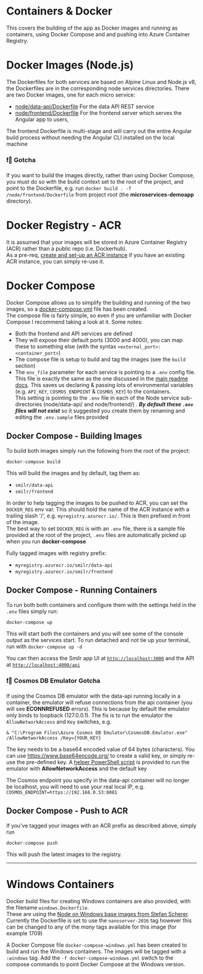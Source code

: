 # Containers & Docker

This covers the building of the app as Docker images and running as containers, using Docker Compose and and pushing into Azure Container Registry.

# Docker Images (Node.js)
The Dockerfiles for both services are based on Alpine Linux and Node.js v8, the Dockerfiles are in the corresponding node services directories. There are two Docker images, one for each micro service:
 - [node/data-api/Dockerfile](/node/data-api/Dockerfile) For the data API REST service
 - [node/frontend/Dockerfile](/node/frontend/Dockerfile) For the frontend server which serves the Angular app to users, 

The frontend Dockerfile is multi-stage and will carry out the entire Angular build process without needing the Angular CLI installed on the local machine

### :exclamation::speech_balloon: Gotcha
If you want to build the images directly, rather than using Docker Compose, you must do so with the build context set to the root of the project, and point to the Dockerfile, e.g. run `docker build . -f /node/frontend/Dockerfile` from project root (the **microservices-demoapp** directory).

# Docker Registry - ACR
It is assumed that your images will be stored in Azure Container Registry (ACR) rather than a public repo (i.e. Dockerhub).  
As a pre-req, [create and set-up an ACR instance](acr.md) if you have an existing ACR instance, you can simply re-use it.

# Docker Compose
Docker Compose allows us to simplify the building and running of the two images, so a [docker-compose.yml](../docker-compose.yml) file has been created.  
The compose file is fairly simple, so even if you are unfamiliar with Docker Compose I recommend taking a look at it. Some notes:
- Both the frontend and API services are defined
- They will expose their default ports (3000 and 4000), you can map these to something else (with the syntax `<external_port>:<container_port>`)
- The compose file is setup to build and tag the images (see the `build` section)
- The `env_file` parameter for each service is pointing to a `.env` config file. This file is exactly the same as the one discussed in the [main readme docs](/README.md#wrench-runtime-configuration--settings). This saves us declaring & passing lots of environmental variables (e.g. `API_KEY`, `COSMOS_ENDPOINT` & `COSMOS_KEY`) to the containers.  
This setting is pointing to the `.env` file in each of the Node service sub-directories (node/data-api/ and node/frontend/) . ***By default these `.env` files will not exist*** so it suggested you create them by renaming and editing the `.env.sample` files provided

## Docker Compose - Building Images

To build both images simply run the following from the root of the project:
```
docker-compose build
```

This will build the images and by default, tag them as: 
- `smilr/data-api` 
- `smilr/frontend`

In order to help tagging the images to be pushed to ACR, you can set the `DOCKER_REG` env var. This should hold the name of the ACR instance with a trailing slash '/', e.g. `myregistry.azurecr.io/`. This is then prefixed in front of the image.  
The best way to set `DOCKER_REG` is with an `.env` file, there is a sample file provided at the root of the project, `.env` files are automatically picked up when you run **docker-compose**

Fully tagged images with registry prefix:
- `myregistry.azurecr.io/smilr/data-api` 
- `myregistry.azurecr.io/smilr/frontend`


## Docker Compose - Running Containers
To run both both containers and configure them with the settings held in the `.env` files simply run:
```
docker-compose up
```
This will start both the containers and you will see some of the console output as the services start. To run detached and not tie up your terminal, run with `docker-compose up -d`

You can then access the Smilr app UI at [`http://localhost:3000`](http://localhost:3000) and the API at [`http://localhost:4000/api`](http://localhost:4000/api)

### :exclamation::speech_balloon: Cosmos DB Emulator Gotcha
If using the Cosmos DB emulator with the data-api running locally in a container, the emulator will refuse connections from the api container (you will see **ECONNREFUSED** errors). This is because by default the emulator only binds to loopback (127.0.0.1). The fix is to run the emulator the `AllowNetworkAccess` and `Key` switches, e.g.

```
& "C:\Program Files\Azure Cosmos DB Emulator\CosmosDB.Emulator.exe" /AllowNetworkAccess /Key={YOUR_KEY}
```
The key needs to be a base64 encoded value of 64 bytes (characters). You can use https://www.base64encode.org/ to create a valid key, or simply re-use the pre-defined key. A [helper PowerShell script](/scripts/cosmosEmu) is provided to run the emulator with **AllowNetworkAccess** and the default key

The Cosmos endpoint you specify in the data-api container will no longer be localhost, you will need to use your real local IP, e.g. `COSMOS_ENDPOINT=https://192.168.0.53:8081`

## Docker Compose - Push to ACR
If you've tagged your images with an ACR prefix as described above, simply run
```
docker-compose push
```
This will push the latest images to the registry.

---

# Windows Containers
Docker build files for creating Windows containers are also provided, with the filename `windows.Dockerfile`.  
These are using the [Node on Windows base images from Stefan Scherer](https://hub.docker.com/r/stefanscherer/node-windows/). Currently the Dockerfile is set to use the `nanoserver-2016` tag however this can be changed to any of the *many* tags available for this image (for example 1709)

A Docker Compose file `docker-compose-windows.yml` has been created to build and run the Windows containers. The images will be tagged with a `:windows` tag. Add the `-f docker-compose-windows.yml` switch to the compose commands to point Docker Compose at the Windows version.
